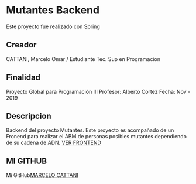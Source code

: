 # Mutantes Backend
 
Este proyecto fue realizado con Spring

## Creador
CATTANI, Marcelo Omar / Estudiante Tec. Sup en Programacion 

## Finalidad
Proyecto Global para Programación III
Profesor: Alberto Cortez
Fecha: Nov - 2019

## Descripcion 
 Backend del proyecto Mutantes. Este proyecto es acompañado de un Fronend para realizar el ABM de personas posibles mutantes dependiendo de su cadena de ADN. [VER FRONTEND](https://github.com/marcelocattani/mutantesFront)

## MI GITHUB

Mi GitHub[MARCELO CATTANI](https://github.com/marcelocattani)